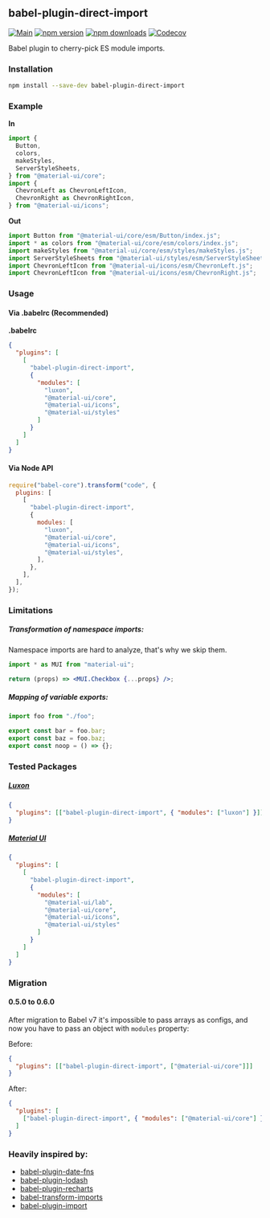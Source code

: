## babel-plugin-direct-import

[![Main](https://github.com/umidbekk/babel-plugin-direct-import/workflows/Main/badge.svg?branch=master)](https://github.com/umidbekk/babel-plugin-direct-import/actions)
[![npm version](https://img.shields.io/npm/v/babel-plugin-direct-import.svg)](https://www.npmjs.com/package/babel-plugin-direct-import)
[![npm downloads](https://img.shields.io/npm/dm/babel-plugin-direct-import.svg)](https://www.npmjs.com/package/babel-plugin-direct-import)
[![Codecov](https://img.shields.io/codecov/c/gh/umidbekk/babel-plugin-direct-import.svg)](https://codecov.io/gh/umidbekk/babel-plugin-direct-import)

Babel plugin to cherry-pick ES module imports.

### Installation

```bash
npm install --save-dev babel-plugin-direct-import
```

### Example

**In**

```javascript
import {
  Button,
  colors,
  makeStyles,
  ServerStyleSheets,
} from "@material-ui/core";
import {
  ChevronLeft as ChevronLeftIcon,
  ChevronRight as ChevronRightIcon,
} from "@material-ui/icons";
```

**Out**

```javascript
import Button from "@material-ui/core/esm/Button/index.js";
import * as colors from "@material-ui/core/esm/colors/index.js";
import makeStyles from "@material-ui/core/esm/styles/makeStyles.js";
import ServerStyleSheets from "@material-ui/styles/esm/ServerStyleSheets/ServerStyleSheets.js";
import ChevronLeftIcon from "@material-ui/icons/esm/ChevronLeft.js";
import ChevronLeftIcon from "@material-ui/icons/esm/ChevronRight.js";
```

### Usage

#### **Via .babelrc (Recommended)**

**.babelrc**

```json
{
  "plugins": [
    [
      "babel-plugin-direct-import",
      {
        "modules": [
          "luxon",
          "@material-ui/core",
          "@material-ui/icons",
          "@material-ui/styles"
        ]
      }
    ]
  ]
}
```

#### **Via Node API**

```javascript
require("babel-core").transform("code", {
  plugins: [
    [
      "babel-plugin-direct-import",
      {
        modules: [
          "luxon",
          "@material-ui/core",
          "@material-ui/icons",
          "@material-ui/styles",
        ],
      },
    ],
  ],
});
```

### Limitations

##### Transformation of namespace imports:

Namespace imports are hard to analyze, that's why we skip them.

```jsx
import * as MUI from "material-ui";

return (props) => <MUI.Checkbox {...props} />;
```

##### Mapping of variable exports:

```js
import foo from "./foo";

export const bar = foo.bar;
export const baz = foo.baz;
export const noop = () => {};
```

### Tested Packages

##### [Luxon](https://github.com/moment/luxon)

```json
{
  "plugins": [["babel-plugin-direct-import", { "modules": ["luxon"] }]]
}
```

##### [Material UI](https://github.com/mui-org/material-ui)

```json
{
  "plugins": [
    [
      "babel-plugin-direct-import",
      {
        "modules": [
          "@material-ui/lab",
          "@material-ui/core",
          "@material-ui/icons",
          "@material-ui/styles"
        ]
      }
    ]
  ]
}
```

### Migration

#### 0.5.0 to 0.6.0

After migration to Babel v7 it's impossible to pass arrays as configs, and now you have to pass an object with `modules` property:

Before:

```json
{
  "plugins": [["babel-plugin-direct-import", ["@material-ui/core"]]]
}
```

After:

```json
{
  "plugins": [
    ["babel-plugin-direct-import", { "modules": ["@material-ui/core"] }]
  ]
}
```

### Heavily inspired by:

- [babel-plugin-date-fns](https://github.com/date-fns/babel-plugin-date-fns)
- [babel-plugin-lodash](https://github.com/lodash/babel-plugin-lodash)
- [babel-plugin-recharts](https://github.com/recharts/babel-plugin-recharts)
- [babel-transform-imports](https://bitbucket.org/amctheatres/babel-transform-imports)
- [babel-plugin-import](https://github.com/ant-design/babel-plugin-import)
